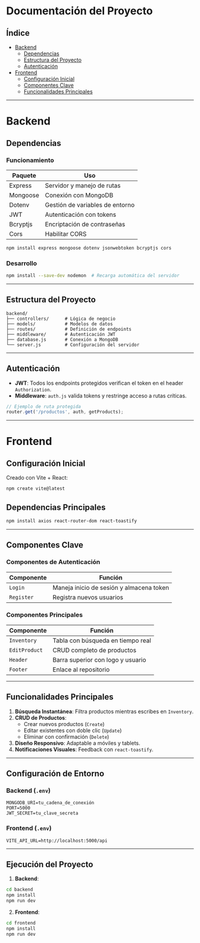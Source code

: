 # Documentación del Proyecto

## Índice
- [Backend](#backend)
  - [Dependencias](#dependencias)
  - [Estructura del Proyecto](#estructura-del-proyecto)
  - [Autenticación](#autenticación)
- [Frontend](#frontend)
  - [Configuración Inicial](#configuración-inicial)
  - [Componentes Clave](#componentes-clave)
  - [Funcionalidades Principales](#funcionalidades-principales)

---

# Backend

## Dependencias

### Funcionamiento
| Paquete      | Uso                                  |
|--------------|--------------------------------------|
| Express      | Servidor y manejo de rutas           |
| Mongoose     | Conexión con MongoDB                 |
| Dotenv       | Gestión de variables de entorno      |
| JWT          | Autenticación con tokens             |
| Bcryptjs     | Encriptación de contraseñas          |
| Cors         | Habilitar CORS                       |

```bash
npm install express mongoose dotenv jsonwebtoken bcryptjs cors
```

### Desarrollo
```bash
npm install --save-dev nodemon  # Recarga automática del servidor
```

---

## Estructura del Proyecto
```plaintext
backend/
├── controllers/      # Lógica de negocio
├── models/           # Modelos de datos
├── routes/           # Definición de endpoints
├── middleware/       # Autenticación JWT
├── database.js       # Conexión a MongoDB
└── server.js         # Configuración del servidor
```

---

## Autenticación
- **JWT**: Todos los endpoints protegidos verifican el token en el header `Authorization`.
- **Middleware**: `auth.js` valida tokens y restringe acceso a rutas críticas.

```javascript
// Ejemplo de ruta protegida
router.get('/productos', auth, getProducts);
```

---

# Frontend

## Configuración Inicial
Creado con Vite + React:
```bash
npm create vite@latest
```

## Dependencias Principales
```bash
npm install axios react-router-dom react-toastify
```

---

## Componentes Clave

### Componentes de Autenticación
| Componente   | Función                                      |
|--------------|----------------------------------------------|
| `Login`      | Maneja inicio de sesión y almacena token     |
| `Register`   | Registra nuevos usuarios                     |

### Componentes Principales
| Componente       | Función                                      |
|------------------|----------------------------------------------|
| `Inventory`      | Tabla con búsqueda en tiempo real            |
| `EditProduct`    | CRUD completo de productos                   |
| `Header`         | Barra superior con logo y usuario            |
| `Footer`         | Enlace al repositorio                        |

---

## Funcionalidades Principales
1. **Búsqueda Instantánea**: Filtra productos mientras escribes en `Inventory`.
2. **CRUD de Productos**:
   - Crear nuevos productos (`Create`)
   - Editar existentes con doble clic (`Update`)
   - Eliminar con confirmación (`Delete`)
3. **Diseño Responsivo**: Adaptable a móviles y tablets.
4. **Notificaciones Visuales**: Feedback con `react-toastify`.

---

## Configuración de Entorno
### Backend (`.env`)
```env
MONGODB_URI=tu_cadena_de_conexión
PORT=5000
JWT_SECRET=tu_clave_secreta
```

### Frontend (`.env`)
```env
VITE_API_URL=http://localhost:5000/api
```

---

## Ejecución del Proyecto
1. **Backend**:
```bash
cd backend
npm install
npm run dev
```

2. **Frontend**:
```bash
cd frontend
npm install
npm run dev
```


